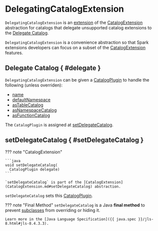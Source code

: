 # DelegatingCatalogExtension

`DelegatingCatalogExtension` is an [extension](#contract) of the [CatalogExtension](CatalogExtension.md) abstraction for catalogs that delegate unsupported catalog extensions to the [Delegate Catalog](#delegate).

`DelegatingCatalogExtension` is a convenience abstraction so that Spark extensions developers can focus on a subset of the [CatalogExtension](CatalogExtension.md) features.

## Delegate Catalog { #delegate }

`DelegatingCatalogExtension` can be given a [CatalogPlugin](CatalogPlugin.md) to handle the following (unless overriden):

* [name](CatalogPlugin.md#name)
* [defaultNamespace](CatalogPlugin.md#defaultNamespace)
* [asTableCatalog](#asTableCatalog)
* [asNamespaceCatalog](#asNamespaceCatalog)
* [asFunctionCatalog](#asFunctionCatalog)

The `CatalogPlugin` is assigned at [setDelegateCatalog](#setDelegateCatalog).

## setDelegateCatalog { #setDelegateCatalog }

??? note "CatalogExtension"

    ```java
    void setDelegateCatalog(
      CatalogPlugin delegate)
    ```

    `setDelegateCatalog` is part of the [CatalogExtension](CatalogExtension.md#setDelegateCatalog) abstraction.

`setDelegateCatalog` sets this [CatalogPlugin](#delegate).

??? note "Final Method"
    `setDelegateCatalog` is a Java **final method** to prevent [subclasses](#implementations) from overriding or hiding it.

    Learn more in the [Java Language Specification]({{ java.spec }}/jls-8.html#jls-8.4.3.3).
